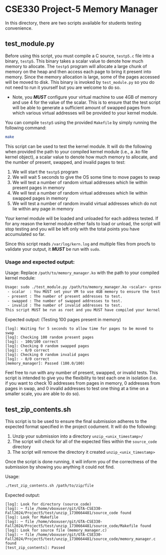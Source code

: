 # CSE330 Project-5 Memory Manager

In this directory, there are two scripts available for students testing convenience.

## test_module.py

Before using this script, you must compile a C source, `testp5.c` file into a binary, `testp5`. This binary
takes a scalar value to denote how much memory to allocate. The `testp5` program will allocate a large chunk
of memory on the heap and then access each page to bring it present into memory. Since the memory allocation
is large, some of the pages accessed will be moved to disk. This binary is invoked by `test_module.py` so you
do not need to run it yourself but you are welcome to do so.
- Note, you ***MUST*** configure your virtual machine to use 4GB of memory and use 4 for the value of the scalar. This
is to ensure that the test script will be able to generate a sufficient amount of swapped pages from which various
virtual addresses will be provided to your kernel module.

You can compile `testp5` using the provided `Makefile` by simply running the following command:
```bash
make
```

This script can be used to test the kernel module. It will do the following when provided the path to your
compiled kernel module (i.e., a .ko file kernel object), a scalar value to denote how much memory to allocate,
and the number of present, swapped, and invalid pages to test:
1. We will start the `testp5` program
2. We will wait 5 seconds to give the OS some time to move pages to swap
3. We will test a number of random virtual addresses which lie within present pages in memory
4. We will test a number of random virtual addresses which lie within swapped pages in memory
5. We will test a number of random invalid virtual addresses which do not lie within any page in memory

Your kernel module will be loaded and unloaded for each address tested. If for any reason the kernel module either
fails to load or unload, the script will stop testing and you will be left only with the total points you have
accumulated so far.

Since this script reads `/var/log/kern.log` and multiple files from procfs to validate your output, it ***MUST*** be run with `sudo`.

### Usage and expected output:

Usage: Replace `/path/to/memory_manager.ko` with the path to your compiled kernel module:
```bash
Usage: sudo ./test_module.py /path/to/memory_manager.ko <scalar> <present> <swapped> <invalid>
 - scalar  : You MUST set your VM to use 4GB memory to ensure the test scripts can generate swap pages. Use 4 for this argument.
 - present : The number of present addresses to test.
 - swapped : The number of swapped addresses to test.
 - invalid : The number of invalid addresses to test.
This script MUST be run as root and you MUST have compiled your kernel module before running.
```

Expected output: (Testing 100 pages present in memory)
```
[log]: Waiting for 5 seconds to allow time for pages to be moved to swap
[log]: Checking 100 random present pages
[log]: - 100/100 correct
[log]: Checking 0 random swapped pages
[log]: - 0/0 correct
[log]: Checking 0 random invalid pages
[log]: - 0/0 correct
[memory_manager]: Passed (100.0/100)
```

Feel free to run with any number of present, swapped, or invalid tests. This script is intended to give you the flexibility to
test each one in isolation (i.e. if you want to check 10 addresses from pages in memory, 0 addresses from pages in swap, and
0 invalid addresses to test one thing at a time on a smaller scale, you are able to do so).

## test_zip_contents.sh

This script is to be used to ensure the final submission adheres to the expected format specified in the project codument. It will do the following:

1. Unzip your submission into a directory `unzip_<unix_timestamp>/`
2. The script will check for all of the expected files within the `source_code` directory
3. The script will remove the directory it created `unzip_<unix_timestamp>`

Once the script is done running, it will inform you of the correctness of the submission by showing you anything it could not find.

Usage:
```bash
./test_zip_contents.sh /path/to/zip/file
```

Expected output:
```
[log]: Look for directory (source_code)
[log]: ─ file /home/vboxuser/git/GTA-CSE330-Fall2024/Project5/test/unzip_1730664481/source_code found
[log]: Look for Makefile
[log]: ─ file /home/vboxuser/git/GTA-CSE330-Fall2024/Project5/test/unzip_1730664481/source_code/Makefile found
[log]: Look for source file (memory_manager.c)
[log]: ─ file /home/vboxuser/git/GTA-CSE330-Fall2024/Project5/test/unzip_1730664481/source_code/memory_manager.c found
[test_zip_contents]: Passed
```
